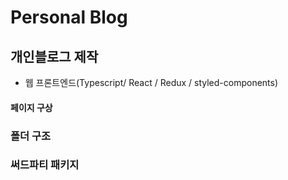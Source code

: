 # Personal Blog

## 개인블로그 제작

- 웹 프론트엔드(Typescript/ React / Redux / styled-components)

#### 페이지 구상

### 폴더 구조

### 써드파티 패키지
